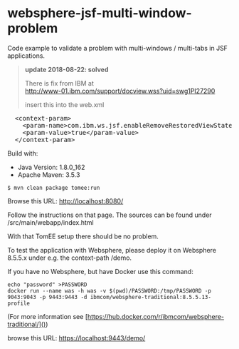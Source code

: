 # websphere-jsf-multi-window-problem

Code example to validate a problem with multi-windows / multi-tabs in JSF applications.

> **update 2018-08-22: solved**
>
> There is fix from IBM at  
> http://www-01.ibm.com/support/docview.wss?uid=swg1PI27290
> 
> insert this into the web.xml
<pre>
  &lt;context-param>
    &lt;param-name>com.ibm.ws.jsf.enableRemoveRestoredViewState&lt;/param-name>
    &lt;param-value>true&lt;/param-value>
  &lt;/context-param>
</pre>


Build with:
* Java Version: 1.8.0_162
* Apache Maven: 3.5.3

```
$ mvn clean package tomee:run
```

Browse this URL: [http://localhost:8080/]()

Follow the instructions on that page. 
The sources can be found under /src/main/webapp/index.html

With that TomEE setup there should be no problem.

To test the application with Websphere, 
please deploy it on Websphere 8.5.5.x under 
e.g. the context-path /demo.

If you have no Websphere, but have Docker use this command:

```
echo "password" >PASSWORD
docker run --name was -h was -v $(pwd)/PASSWORD:/tmp/PASSWORD -p 9043:9043 -p 9443:9443 -d ibmcom/websphere-traditional:8.5.5.13-profile
```
 
(For more information see [https://hub.docker.com/r/ibmcom/websphere-traditional/]()) 
 
browse this URL: [https://localhost:9443/demo/]()
